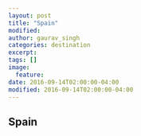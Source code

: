 ```yaml
---
layout: post
title: "Spain"
modified:
author: gaurav_singh
categories: destination
excerpt:
tags: []
image:
  feature:
date: 2016-09-14T02:00:00-04:00
modified: 2016-09-14T02:00:00-04:00
---
```


## Spain